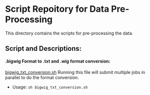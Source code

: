 # Script Repoitory for Data Pre-Processing

This directory contains the scripts for pre-processing the data. 

## Script and Descriptions: 

#### .bigwig Format to .txt and .wig format conversion: 
[bigwig_txt_conversion.sh](./bigwig_txt_conversion.sh)
Running this file will submit multiple jobs in parallel to do the format conversion. 
* Usage: ```sh bigwig_txt_conversion.sh```